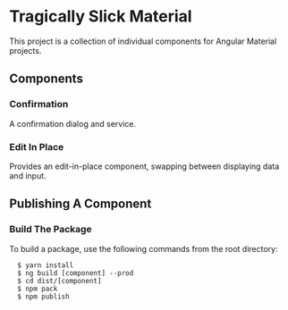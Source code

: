 # Tragically Slick Material

This project is a collection of individual components for Angular Material projects.

## Components
### Confirmation

A confirmation dialog and service.

### Edit In Place

Provides an edit-in-place component, swapping between displaying data and input.

## Publishing A Component
### Build The Package

To build a package, use the following commands from the root directory:

```
  $ yarn install
  $ ng build [component] --prod
  $ cd dist/[component]
  $ npm pack
  $ npm publish
```
